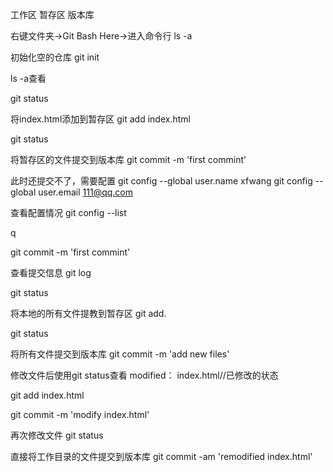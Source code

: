 工作区 暂存区  版本库

右键文件夹->Git Bash Here->进入命令行
ls -a

初始化空的仓库
git init

ls -a查看

git status

将index.html添加到暂存区
git add index.html

git status

将暂存区的文件提交到版本库
git commit -m 'first commint'

此时还提交不了，需要配置
git config --global user.name xfwang
git config --global user.email 111@qq.com

查看配置情况
git config --list

q

git commit -m 'first commint'

查看提交信息
git log

git status



将本地的所有文件提教到暂存区
git add.

git status

将所有文件提交到版本库
git commit -m 'add new files'



修改文件后使用git status查看
modified： index.html//已修改的状态

git add index.html

git commit -m 'modify index.html'



再次修改文件
git status

直接将工作目录的文件提交到版本库
git commit -am 'remodified index.html'
